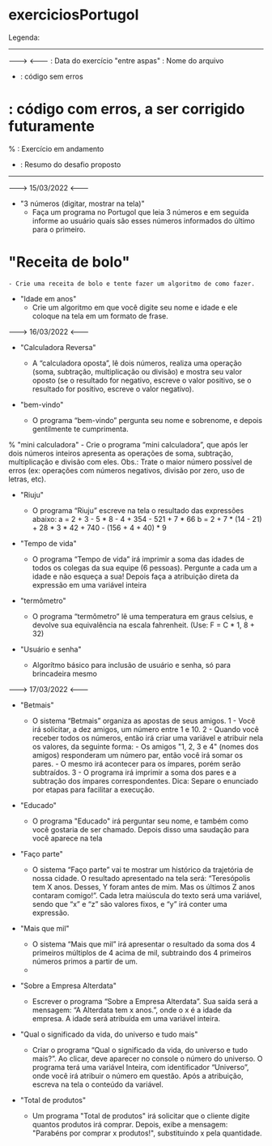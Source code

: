 # exerciciosPortugol

Legenda:
___________________________________________________________________________________________________________________
---> <--- : Data do exercício
"entre aspas" : Nome do arquivo
* : código sem erros
# : código com erros, a ser corrigido futuramente
% : Exercício em andamento
- : Resumo do desafio proposto
___________________________________________________________________________________________________________________

---> 15/03/2022 <---
  
  * "3 números (digitar, mostrar na tela)"
    - Faça um programa no Portugol que leia 3 números e em seguida informe ao usuário quais são esses números informados do último para o primeiro.

  # "Receita de bolo"
    - Crie uma receita de bolo e tente fazer um algoritmo de como fazer.

  * "Idade em anos"
    - Crie um algoritmo em que você digite seu nome e idade e ele coloque na tela em um formato de frase.



---> 16/03/2022 <---

  * "Calculadora Reversa"
    - A “calculadora oposta”, lê dois números, realiza uma operação (soma, subtração, multiplicação ou divisão) e mostra seu valor oposto (se o resultado for negativo, escreve o valor positivo, se o resultado for positivo, escreve o valor negativo).
    
  * "bem-vindo"
    - O programa “bem-vindo” pergunta seu nome e sobrenome, e depois gentilmente te cumprimenta.

  % "mini calculadora"
    - Crie o programa “mini calculadora”, que após ler dois números inteiros apresenta as operações de soma, subtração, multiplicação e divisão com eles.
      Obs.: Trate o maior número possível de erros (ex: operações com números negativos, divisão por zero, uso de letras, etc).
      
  * "Riuju"
    - O programa “Riuju” escreve na tela o resultado das expressões abaixo:
      a = 2 + 3 - 5 * 8 - 4 + 354 - 521 + 7 * 66
      b = 2 + 7 * (14 - 21) + 28 * 3 * 42 + 740 - (156 + 4 + 40) * 9
  
  * "Tempo de vida"
    - O programa “Tempo de vida” irá imprimir a soma das idades de todos os colegas da sua equipe (6 pessoas). Pergunte a cada um a idade e não esqueça a sua! Depois faça a atribuição direta da expressão em uma variável inteira

  * "termômetro"
    - O programa “termômetro” lê uma temperatura em graus celsius, e devolve sua equivalência na escala fahrenheit. (Use: F = C * 1, 8 + 32)

  * "Usuário e senha"
    - Algorítmo básico para inclusão de usuário e senha, só para brincadeira mesmo



---> 17/03/2022 <---

  * "Betmais"
    - O sistema “Betmais” organiza as apostas de seus amigos.
1 - Você irá solicitar, a dez amigos, um número entre 1 e 10.
2 - Quando você receber todos os números, então irá criar uma variável e atribuir nela os valores, da seguinte forma:
                - Os amigos "1, 2, 3 e 4" (nomes dos amigos) responderam um número par, então você irá somar os pares.
                - O mesmo irá acontecer para os ímpares, porém serão subtraídos.
3 - O programa irá imprimir a soma dos pares e a subtração dos ímpares correspondentes.
Dica: Separe o enunciado por etapas para facilitar a execução.

  * "Educado"
    - O programa "Educado" irá perguntar seu nome, e também como você gostaria de ser chamado. Depois disso uma saudação para você aparece na tela

  * "Faço parte"
    - O sistema “Faço parte” vai te mostrar um histórico da trajetória de nossa cidade. O resultado apresentado na tela será: “Teresópolis tem X anos. Desses, Y foram antes de mim. Mas os últimos Z anos contaram comigo!”. Cada letra maiúscula do texto será uma variável, sendo que “x” e “z” são valores fixos, e “y” irá conter uma expressão.

  * "Mais que mil"
    - O sistema “Mais que mil” irá apresentar o resultado da soma dos 4 primeiros múltiplos de 4 acima de mil, subtraindo dos 4 primeiros números primos a partir de um.
    - 
  * "Sobre a Empresa Alterdata"
    - Escrever o programa “Sobre a Empresa Alterdata”. Sua saída será a mensagem: “A Alterdata tem x anos.”, onde o x é a idade da empresa. A idade será atribuída em uma variável inteira.

  * "Qual o significado da vida, do universo e tudo mais"
    - Criar o programa “Qual o significado da vida, do universo e tudo mais?”. Ao clicar, deve aparecer no console o número do universo. O programa terá uma variável Inteira, com identificador “Universo”, onde você irá atribuir o número em questão. Após a atribuição, escreva na tela o conteúdo da variável.

  * "Total de produtos"
    - Um programa "Total de produtos" irá solicitar que o cliente digite quantos produtos irá comprar. Depois, exibe a mensagem: "Parabéns por comprar x produtos!", substituindo x pela quantidade.

 
